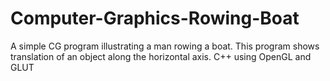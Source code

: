 # Computer-Graphics-Rowing-Boat
A simple CG program illustrating a man rowing a boat. This program shows translation of an object along the horizontal axis. C++ using OpenGL and GLUT
